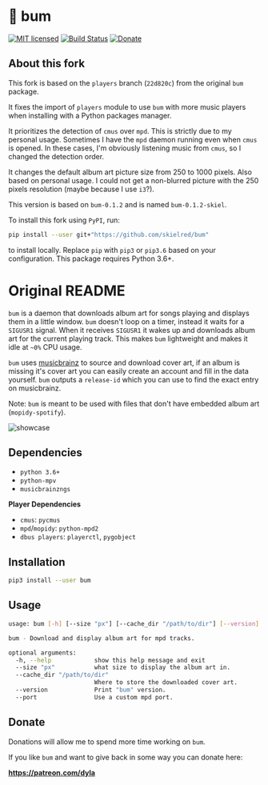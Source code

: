 # 🎵 bum

[![MIT licensed](https://img.shields.io/badge/license-MIT-blue.svg)](./LICENSE.md)
[![Build Status](https://travis-ci.org/dylanaraps/bum.svg?branch=master)](https://travis-ci.org/dylanaraps/bum)
[![Donate](https://img.shields.io/badge/donate-patreon-yellow.svg)](https://www.patreon.com/dyla)

## About this fork

This fork is based on the `players` branch (`22d820c`) from the original `bum` package.

It fixes the import of `players` module to use `bum` with more music players when installing with a Python packages manager.

It prioritizes the detection of `cmus` over `mpd`. This is strictly due to my personal usage. Sometimes I have the `mpd` daemon running even when `cmus` is opened. In these cases, I'm obviously listening music from `cmus`, so I changed the detection order.

It changes the default album art picture size from 250 to 1000 pixels. Also based on personal usage. I could not get a non-blurred picture with the 250 pixels resolution (maybe because I use `i3`?).

This version is based on `bum-0.1.2` and is named `bum-0.1.2-skiel`.

To install this fork using `PyPI`, run:

```sh
pip install --user git+"https://github.com/skielred/bum"
```
to install locally. Replace `pip` with `pip3` or `pip3.6` based on your configuration. This package requires Python 3.6+.


# Original README

`bum` is a daemon that downloads album art for songs playing and displays them in a little window. `bum` doesn't loop on a timer, instead it waits for a `SIGUSR1` signal. When it receives `SIGUSR1` it wakes up and downloads album art for the current playing track. This makes `bum` lightweight and makes it idle at `~0%` CPU usage.

`bum` uses [musicbrainz](https://musicbrainz.org/) to source and download cover art, if an album is missing it's cover art you can easily create an account and fill in the data yourself. `bum` outputs a `release-id` which you can use to find the exact entry on musicbrainz.

Note: `bum` is meant to be used with files that don't have embedded album art (`mopidy-spotify`).


![showcase](http://i.imgur.com/uKomDoL.gif)


## Dependencies

- `python 3.6+`
- `python-mpv`
- `musicbrainzngs`

**Player Dependencies**

- `cmus`: `pycmus`
- `mpd`/`mopidy`: `python-mpd2`
- `dbus players`: `playerctl`, `pygobject`


## Installation

```sh
pip3 install --user bum
```


## Usage

```sh
usage: bum [-h] [--size "px"] [--cache_dir "/path/to/dir"] [--version]

bum - Download and display album art for mpd tracks.

optional arguments:
  -h, --help            show this help message and exit
  --size "px"           what size to display the album art in.
  --cache_dir "/path/to/dir"
                        Where to store the downloaded cover art.
  --version             Print "bum" version.
  --port                Use a custom mpd port.
```


## Donate

Donations will allow me to spend more time working on `bum`.

If you like `bum` and want to give back in some way you can donate here:

**https://patreon.com/dyla**
